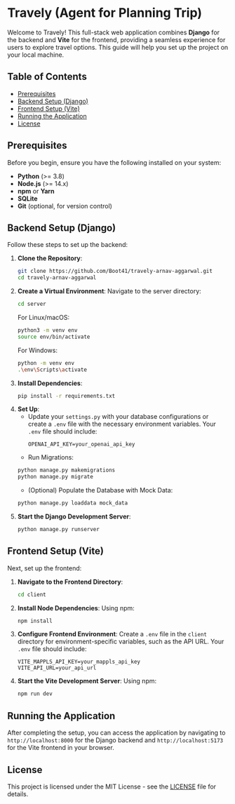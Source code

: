 # Travely (Agent for Planning Trip)

Welcome to Travely! This full-stack web application combines **Django** for the backend and **Vite** for the frontend, providing a seamless experience for users to explore travel options. This guide will help you set up the project on your local machine.

## Table of Contents
- [Prerequisites](#prerequisites)
- [Backend Setup (Django)](#backend-setup-django)
- [Frontend Setup (Vite)](#frontend-setup-vite)
- [Running the Application](#running-the-application)
- [License](#license)

## Prerequisites
Before you begin, ensure you have the following installed on your system:
- **Python** (>= 3.8)
- **Node.js** (>= 14.x)
- **npm** or **Yarn**
- **SQLite**
- **Git** (optional, for version control)

## Backend Setup (Django)
Follow these steps to set up the backend:
1. **Clone the Repository**:
    ```bash
    git clone https://github.com/Boot41/travely-arnav-aggarwal.git
    cd travely-arnav-aggarwal
    ```
2. **Create a Virtual Environment**:
    Navigate to the server directory:
    ```bash
    cd server
    ```
    For Linux/macOS:
    ```bash
    python3 -m venv env
    source env/bin/activate
    ```
    For Windows:
    ```bash
    python -m venv env
    .\env\Scripts\activate
    ```
3. **Install Dependencies**:
    ```bash
    pip install -r requirements.txt
    ```
4. **Set Up**:
    - Update your `settings.py` with your database configurations or create a `.env` file with the necessary environment variables. Your `.env` file should include:
        ```
        OPENAI_API_KEY=your_openai_api_key
        ```
    - Run Migrations:
    ```bash
    python manage.py makemigrations
    python manage.py migrate
    ```
    - (Optional) Populate the Database with Mock Data:
    ```bash
    python manage.py loaddata mock_data
    ```
5. **Start the Django Development Server**:
    ```bash
    python manage.py runserver
    ```

## Frontend Setup (Vite)
Next, set up the frontend:
1. **Navigate to the Frontend Directory**:
    ```bash
    cd client
    ```
2. **Install Node Dependencies**:
    Using npm:
    ```bash
    npm install
    ```
3. **Configure Frontend Environment**:
    Create a `.env` file in the `client` directory for environment-specific variables, such as the API URL. Your `.env` file should include:
    ```
    VITE_MAPPLS_API_KEY=your_mappls_api_key
    VITE_API_URL=your_api_url
    ```
4. **Start the Vite Development Server**:
    Using npm:
    ```bash
    npm run dev
    ```

## Running the Application
After completing the setup, you can access the application by navigating to `http://localhost:8000` for the Django backend and `http://localhost:5173` for the Vite frontend in your browser.

## License
This project is licensed under the MIT License - see the [LICENSE](LICENSE) file for details.
